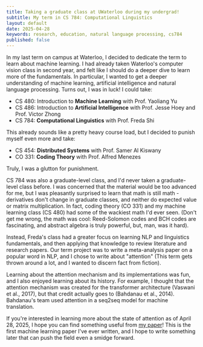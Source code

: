 ```yaml
---
title: Taking a graduate class at UWaterloo during my undergrad!
subtitle: My term in CS 784: Computational Linguistics 
layout: default
date: 2025-04-28
keywords: research, education, natural language processing, cs784
published: false
---
```


In my last term on campus at Waterloo, I decided to dedicate the term to learn about machine learning. I had already taken Waterloo's computer vision class in second year, and felt like I should do a deeper dive to learn more of the fundamentals. In particular, I wanted to get a deeper understanding of machine learning, artificial intelligence and natural language processing. Turns out, I was in luck! I could take:

- CS 480: Introduction to **Machine Learning** with Prof. Yaoliang Yu
- CS 486: Introduction to **Artificial Intelligence** with Prof. Jesse Hoey and Prof. Victor Zhong
- CS 784: **Computational Linguistics** with Prof. Freda Shi

This already sounds like a pretty heavy course load, but I decided to punish myself even more and take:

- CS 454: **Distributed Systems** with Prof. Samer Al Kiswany
- CO 331: **Coding Theory** with Prof. Alfred Menezes

Truly, I was a glutton for punishment.

CS 784 was also a graduate-level class, and I'd never taken a graduate-level class before. I was concerned that the material would be too advanced for me, but I was pleasantly surprised to learn that math is still math - derivatives don't change in graduate classes, and neither do expected value or matrix multiplication. In fact, coding theory (CO 331) and my machine learning class (CS 480) had some of the wackiest math I'd ever seen. (Don't get me wrong, the math was cool: Reed-Solomon codes and BCH codes are fascinating, and abstract algebra is truly powerful, but, man, was it hard).

Instead, Freda's class had a greater focus on learning NLP and linguistics fundamentals, and then applying that knowledge to review literature and research papers. Our term project was to write a meta-analysis paper on a popular word in NLP, and I chose to write about "attention" (This term gets thrown around a lot, and I wanted to discern fact from fiction).

Learning about the attention mechanism and its implementations was fun, and I also enjoyed learning about its history. For example, I thought that the attention mechanism was created for the transformer architecture (Vaswani et al., 2017), but that credit actually goes to (Bahdanau et al., 2014). Bahdanau's team used attention in a seq2seq model for machine translation.

If you're interested in learning more about the state of attention as of April 28, 2025, I hope you can find something useful from [my paper](https://dhrumilp15.github.io/assets/paying_attention_to_attention.pdf)! This is the first machine learning paper I've ever written, and I hope to write something later that can push the field even a smidge forward.